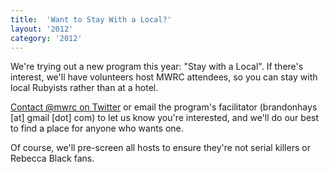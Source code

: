```yaml
---
title:  'Want to Stay With a Local?'
layout: '2012'
category: '2012'
---
```

We're trying out a new program this year: "Stay with a Local". If there's interest, we'll have volunteers host MWRC attendees, so you can stay with local Rubyists rather than at a hotel. 

[Contact @mwrc on Twitter](https://twitter.com/#!/mwrc) or email the program's facilitator (brandonhays \[at\] gmail \[dot\] com) to let us know you're interested, and we'll do our best to find a place for anyone who wants one.

Of course, we'll pre-screen all hosts to ensure they're not serial killers or Rebecca Black fans.
